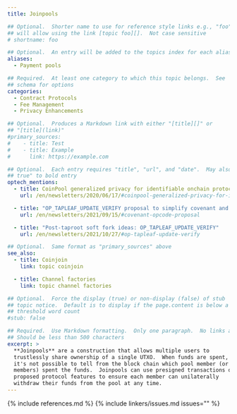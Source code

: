 ```yaml
---
title: Joinpools

## Optional.  Shorter name to use for reference style links e.g., "foo"
## will allow using the link [topic foo][].  Not case sensitive
# shortname: foo

## Optional.  An entry will be added to the topics index for each alias
aliases:
  - Payment pools

## Required.  At least one category to which this topic belongs.  See
## schema for options
categories:
  - Contract Protocols
  - Fee Management
  - Privacy Enhancements

## Optional.  Produces a Markdown link with either "[title][]" or
## "[title](link)"
#primary_sources:
#    - title: Test
#    - title: Example
#      link: https://example.com

## Optional.  Each entry requires "title", "url", and "date".  May also use "feature:
## true" to bold entry
optech_mentions:
  - title: CoinPool generalized privacy for identifiable onchain protocols
    url: /en/newsletters/2020/06/17/#coinpool-generalized-privacy-for-identifiable-onchain-protocols

  - title: "OP_TAPLEAF_UPDATE_VERIFY proposal to simplify covenant and joinpool implementation"
    url: /en/newsletters/2021/09/15/#covenant-opcode-proposal

  - title: "Post-taproot soft fork ideas: OP_TAPLEAF_UPDATE_VERIFY"
    url: /en/newsletters/2021/10/27/#op-tapleaf-update-verify

## Optional.  Same format as "primary_sources" above
see_also:
  - title: Coinjoin
    link: topic coinjoin

  - title: Channel factories
    link: topic channel factories

## Optional.  Force the display (true) or non-display (false) of stub
## topic notice.  Default is to display if the page.content is below a
## threshold word count
#stub: false

## Required.  Use Markdown formatting.  Only one paragraph.  No links allowed.
## Should be less than 500 characters
excerpt: >
  **Joinpools** are a construction that allows multiple users to
  trustlessly share ownership of a single UTXO.  When funds are spent,
  it's not possible to tell from the block chain which pool member (or
  members) spent the funds.  Joinpools can use presigned transactions or
  proposed protocol features to ensure each member can unilaterally
  withdraw their funds from the pool at any time.
---
```


{% include references.md %}
{% include linkers/issues.md issues="" %}
